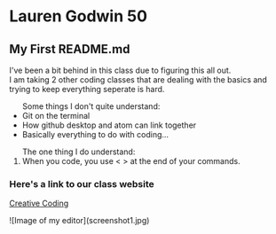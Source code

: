 <h1> Lauren Godwin 50</h1>
<h2>My First README.md</h2>
<p> I've been a bit behind in this class due to figuring this all out.<br> I am taking 2 other coding classes that are dealing with the basics and trying to keep everything seperate is hard. </p>
<p><ul>Some things I don't quite understand:
<li>Git on the terminal</li>
<li>How github desktop and atom can link together</li>
<li>Basically everything to do with coding...</li></ul></p>
<p><ol>The one thing I do understand:<br>
<li>When you code, you use < > at the end of your commands.</li></ol></p>
<h3>Here's a link to our class website</h3>
<a href="https://montana-media-arts.github.io/creative-coding-1/">Creative Coding</a>
<p>![Image of my editor](screenshot1.jpg)</p>
